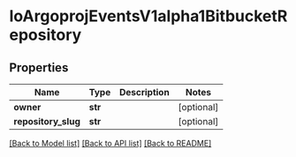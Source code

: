 # IoArgoprojEventsV1alpha1BitbucketRepository

## Properties
Name | Type | Description | Notes
------------ | ------------- | ------------- | -------------
**owner** | **str** |  | [optional] 
**repository_slug** | **str** |  | [optional] 

[[Back to Model list]](../README.md#documentation-for-models) [[Back to API list]](../README.md#documentation-for-api-endpoints) [[Back to README]](../README.md)


